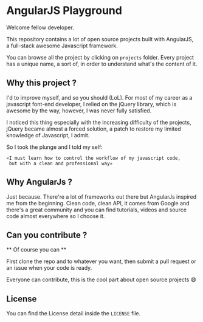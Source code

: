 AngularJS Playground
===

Welcome fellow developer.

This repository contains a lot of open source projects built with AngularJS, a full-stack awesome Javascript framework.

You can browse all the project by clicking on `projects` folder. Every project has a unique name, a sort of, in order to understand what's the content of it.

## Why this project ? ##

I'd to improve myself, and so you should (LoL). For most of my career as a javascript font-end developer, I relied on the jQuery library, which is awesome by the way, however, I was never fully satisfied.

I noticed this thing especially with the increasing difficulty of the projects, jQuery became almost a forced solution, a patch to restore my limited knowledge of Javascript, I admit.

So I took the plunge and I told my self:

	«I must learn how to control the workflow of my javascript code,
	 but with a clean and professional way»
	 
## Why AngularJs ? ##

Just because. There're a lot of frameworks out there but AngularJs inspired me from the beginning. Clean code, clean API, it comes from Google and there's a great community and you can find tutorials, videos and source code almost everywhere so I choose it.

## Can you contribute ? ##

** Of course you can **

First clone the repo and to whatever you want, then submit a pull request or an issue when your code is ready.

Everyone can contribute, this is the cool part about open source projects :smile:

## License ##

You can find the License detail inside the `LICENSE` file.